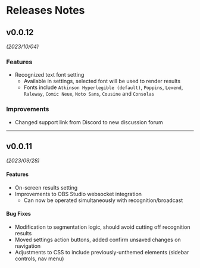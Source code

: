 # Releases Notes

## v0.0.12
_(2023/10/04)_

### Features
* Recognized text font setting
  * Available in settings, selected font will be used to render results
  * Fonts include `Atkinson Hyperlegible (default)`, `Poppins`, `Lexend`, `Raleway`, `Comic Neue`, `Noto Sans`, `Cousine` and `Consolas`

### Improvements
* Changed support link from Discord to new discussion forum

---
## v0.0.11
_(2023/09/28)_

#### Features
* On-screen results setting
* Improvements to OBS Studio websocket integration
  * Can now be operated simultaneously with recognition/broadcast

#### Bug Fixes
* Modification to segmentation logic, should avoid cutting off recognition results
* Moved settings action buttons, added confirm unsaved changes on navigation
* Adjustments to CSS to include previously-unthemed elements (sidebar controls, nav menu)